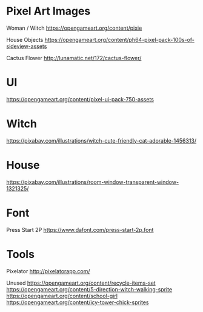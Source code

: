 # Pixel Art Images
Woman / Witch
https://opengameart.org/content/pixie

House Objects
https://opengameart.org/content/ph64-pixel-pack-100s-of-sideview-assets

Cactus Flower
http://lunamatic.net/172/cactus-flower/

# UI
https://opengameart.org/content/pixel-ui-pack-750-assets

# Witch
https://pixabay.com/illustrations/witch-cute-friendly-cat-adorable-1456313/

# House
https://pixabay.com/illustrations/room-window-transparent-window-1321325/

# Font
Press Start 2P
https://www.dafont.com/press-start-2p.font

# Tools
Pixelator
http://pixelatorapp.com/


Unused
https://opengameart.org/content/recycle-items-set
https://opengameart.org/content/5-direction-witch-walking-sprite
https://opengameart.org/content/school-girl
https://opengameart.org/content/icy-tower-chick-sprites

